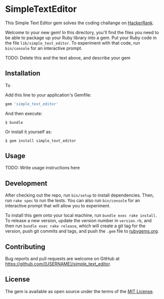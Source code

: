 # SimpleTextEditor

This Simple Text Editor gem solves the coding challange on [HackerRank](https://www.hackerrank.com/challenges/simple-text-editor).

Welcome to your new gem! In this directory, you'll find the files you need to be able to package up your Ruby library into a gem. Put your Ruby code in the file `lib/simple_text_editor`. To experiment with that code, run `bin/console` for an interactive prompt.

TODO: Delete this and the text above, and describe your gem

## Installation

To 

Add this line to your application's Gemfile:

```ruby
gem 'simple_text_editor'
```

And then execute:

    $ bundle

Or install it yourself as:

    $ gem install simple_text_editor

## Usage

TODO: Write usage instructions here

## Development

After checking out the repo, run `bin/setup` to install dependencies. Then, run `rake spec` to run the tests. You can also run `bin/console` for an interactive prompt that will allow you to experiment.

To install this gem onto your local machine, run `bundle exec rake install`. To release a new version, update the version number in `version.rb`, and then run `bundle exec rake release`, which will create a git tag for the version, push git commits and tags, and push the `.gem` file to [rubygems.org](https://rubygems.org).

## Contributing

Bug reports and pull requests are welcome on GitHub at https://github.com/[USERNAME]/simple_text_editor.


## License

The gem is available as open source under the terms of the [MIT License](http://opensource.org/licenses/MIT).